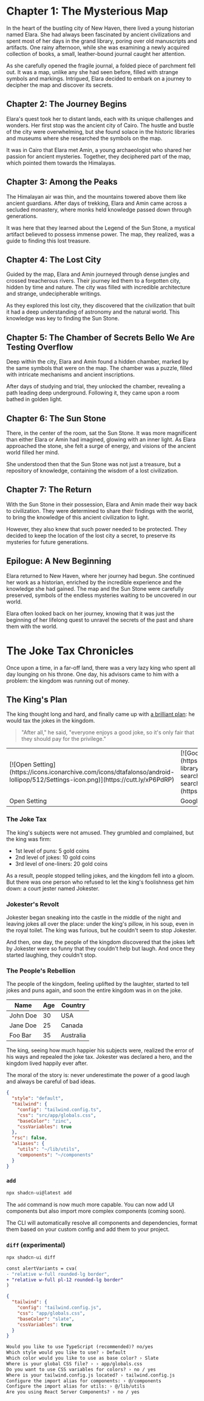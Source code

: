 # **Chapter 1: The Mysterious Map**

In the heart of the bustling city of New Haven, there lived a young historian named Elara. She had always been fascinated by ancient civilizations and spent most of her days in the grand library, poring over old manuscripts and artifacts. One rainy afternoon, while she was examining a newly acquired collection of books, a small, leather-bound journal caught her attention.

As she carefully opened the fragile journal, a folded piece of parchment fell out. It was a map, unlike any she had seen before, filled with strange symbols and markings. Intrigued, Elara decided to embark on a journey to decipher the map and discover its secrets.

## **Chapter 2: The Journey Begins**

Elara's quest took her to distant lands, each with its unique challenges and wonders. Her first stop was the ancient city of Cairo. The hustle and bustle of the city were overwhelming, but she found solace in the historic libraries and museums where she researched the symbols on the map.

It was in Cairo that Elara met Amin, a young archaeologist who shared her passion for ancient mysteries. Together, they deciphered part of the map, which pointed them towards the Himalayas.

## **Chapter 3: Among the Peaks**

The Himalayan air was thin, and the mountains towered above them like ancient guardians. After days of trekking, Elara and Amin came across a secluded monastery, where monks held knowledge passed down through generations.

It was here that they learned about the Legend of the Sun Stone, a mystical artifact believed to possess immense power. The map, they realized, was a guide to finding this lost treasure.

## **Chapter 4: The Lost City**

Guided by the map, Elara and Amin journeyed through dense jungles and crossed treacherous rivers. Their journey led them to a forgotten city, hidden by time and nature. The city was filled with incredible architecture and strange, undecipherable writings.

As they explored this lost city, they discovered that the civilization that built it had a deep understanding of astronomy and the natural world. This knowledge was key to finding the Sun Stone.

## **Chapter 5: The Chamber of Secrets Bello We Are Testing Overflow**

Deep within the city, Elara and Amin found a hidden chamber, marked by the same symbols that were on the map. The chamber was a puzzle, filled with intricate mechanisms and ancient inscriptions.

After days of studying and trial, they unlocked the chamber, revealing a path leading deep underground. Following it, they came upon a room bathed in golden light.

## **Chapter 6: The Sun Stone**

There, in the center of the room, sat the Sun Stone. It was more magnificent than either Elara or Amin had imagined, glowing with an inner light. As Elara approached the stone, she felt a surge of energy, and visions of the ancient world filled her mind.

She understood then that the Sun Stone was not just a treasure, but a repository of knowledge, containing the wisdom of a lost civilization.

## **Chapter 7: The Return**

With the Sun Stone in their possession, Elara and Amin made their way back to civilization. They were determined to share their findings with the world, to bring the knowledge of this ancient civilization to light.

However, they also knew that such power needed to be protected. They decided to keep the location of the lost city a secret, to preserve its mysteries for future generations.

## **Epilogue: A New Beginning**

Elara returned to New Haven, where her journey had begun. She continued her work as a historian, enriched by the incredible experience and the knowledge she had gained. The map and the Sun Stone were carefully preserved, symbols of the endless mysteries waiting to be uncovered in our world.

Elara often looked back on her journey, knowing that it was just the beginning of her lifelong quest to unravel the secrets of the past and share them with the world.

# The Joke Tax Chronicles

Once upon a time, in a far-off land, there was a very lazy king who spent all day lounging on his throne. One day, his advisors came to him with a problem: the kingdom was running out of money.

## The King's Plan

The king thought long and hard, and finally came up with [a brilliant plan](#): he would tax the jokes in the kingdom.

> "After all," he said, "everyone enjoys a good joke, so it's only fair that they should pay for the privilege."

<table>
  <tbody>
    <tr>
      <td>[![Open Setting](https://icons.iconarchive.com/icons/dtafalonso/android-lollipop/512/Settings-icon.png)](https://cutt.ly/xP6PdRP)</td>
      <td>[![Google Search](https://icon-library.com/images/google-search-icon/google-search-icon-23.jpg)](https://cutt.ly/rArZdsK)</td>
      <td>[![Galaxy Store](https://i.pinimg.com/originals/b1/47/47/b147478668fcb07bd72b253f178e3a01.png)](https://www.samsung.com/vn/apps/galaxy-store/)</td>
    </tr>
    <tr>
      <td>Open Setting</td>
      <td>Google Search</td>
      <td>Galaxy Store</td>
    </tr>
  </tbody>
</table>

### The Joke Tax

The king's subjects were not amused. They grumbled and complained, but the king was firm:

- 1st level of puns: 5 gold coins
- 2nd level of jokes: 10 gold coins
- 3rd level of one-liners: 20 gold coins

As a result, people stopped telling jokes, and the kingdom fell into a gloom. But there was one person who refused to let the king's foolishness get him down: a court jester named Jokester.

### Jokester's Revolt

Jokester began sneaking into the castle in the middle of the night and leaving jokes all over the place: under the king's pillow, in his soup, even in the royal toilet. The king was furious, but he couldn't seem to stop Jokester.

And then, one day, the people of the kingdom discovered that the jokes left by Jokester were so funny that they couldn't help but laugh. And once they started laughing, they couldn't stop.

### The People's Rebellion

The people of the kingdom, feeling uplifted by the laughter, started to tell jokes and puns again, and soon the entire kingdom was in on the joke.

<table>
  <thead>
    <tr>
      <th>Name</th>
      <th>Age</th>
      <th>Country</th>
    </tr>
  </thead>
  <tbody>
    <tr>
      <td>John Doe</td>
      <td>30</td>
      <td>USA</td>
    </tr>
    <tr>
      <td>Jane Doe</td>
      <td>25</td>
      <td>Canada</td>
    </tr>
    <tr>
      <td>Foo Bar</td>
      <td>35</td>
      <td>Australia</td>
    </tr>
  </tbody>
</table>

The king, seeing how much happier his subjects were, realized the error of his ways and repealed the joke tax. Jokester was declared a hero, and the kingdom lived happily ever after.

The moral of the story is: never underestimate the power of a good laugh and always be careful of bad ideas.

```json title="components.json"
{
  "style": "default",
  "tailwind": {
    "config": "tailwind.config.ts",
    "css": "src/app/globals.css",
    "baseColor": "zinc",
    "cssVariables": true
  },
  "rsc": false,
  "aliases": {
    "utils": "~/lib/utils",
    "components": "~/components"
  }
}
```

### `add`

```bash
npx shadcn-ui@latest add
```

The `add` command is now much more capable. You can now add UI components but also import more complex components (coming soon).

The CLI will automatically resolve all components and dependencies, format them based on your custom config and add them to your project.

### `diff` (experimental)

```bash
npx shadcn-ui diff
```

```diff /pl-12/
const alertVariants = cva(
- "relative w-full rounded-lg border",
+ "relative w-full pl-12 rounded-lg border"
)
```

```json {6} title="components.json"
{
  "tailwind": {
    "config": "tailwind.config.js",
    "css": "app/globals.css",
    "baseColor": "slate",
    "cssVariables": true
  }
}
```

```txt showLineNumbers
Would you like to use TypeScript (recommended)? no/yes
Which style would you like to use? › Default
Which color would you like to use as base color? › Slate
Where is your global CSS file? › › app/globals.css
Do you want to use CSS variables for colors? › no / yes
Where is your tailwind.config.js located? › tailwind.config.js
Configure the import alias for components: › @/components
Configure the import alias for utils: › @/lib/utils
Are you using React Server Components? › no / yes
```
